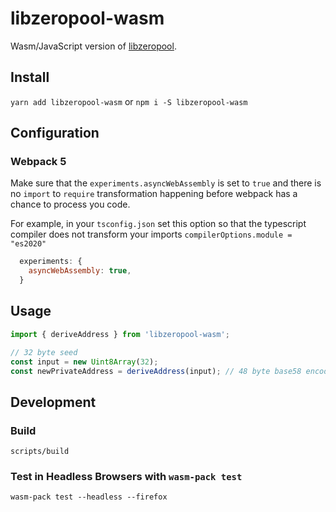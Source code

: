 # libzeropool-wasm
Wasm/JavaScript version of [libzeropool](https://github.com/zeropoolnetwork/libzeropool).

## Install
`yarn add libzeropool-wasm` or `npm i -S libzeropool-wasm`

## Configuration

### Webpack 5
Make sure that the `experiments.asyncWebAssembly` is set to `true` and there is no `import` to `require` transformation
happening before webpack has a chance to process you code. 

For example, in your `tsconfig.json` set this option so that the typescript compiler does not transform your imports
`compilerOptions.module = "es2020"`

```javascript
  experiments: {
    asyncWebAssembly: true,
  }
```

## Usage
```js
import { deriveAddress } from 'libzeropool-wasm';

// 32 byte seed
const input = new Uint8Array(32);
const newPrivateAddress = deriveAddress(input); // 48 byte base58 encoded address
```

## Development

### Build
```
scripts/build
```

### Test in Headless Browsers with `wasm-pack test`

```
wasm-pack test --headless --firefox
```

